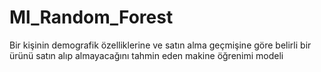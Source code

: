 # Ml_Random_Forest
Bir kişinin demografik özelliklerine ve satın alma geçmişine göre belirli bir ürünü satın alıp almayacağını tahmin eden makine öğrenimi modeli
